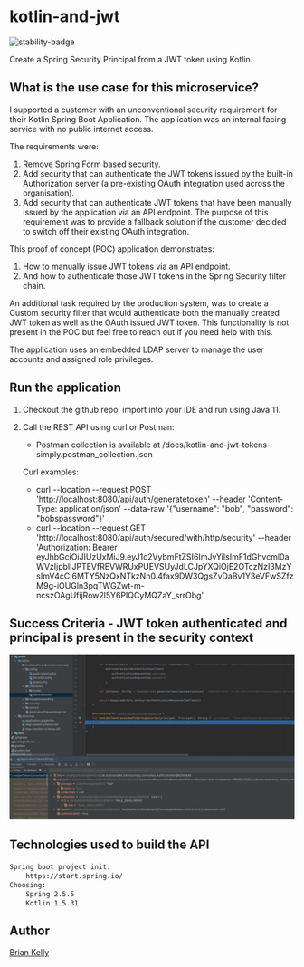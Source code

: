 # kotlin-and-jwt

![stability-badge](https://img.shields.io/badge/stability-Stable-success.svg?style=for-the-badge)

Create a Spring Security Principal from a JWT token using Kotlin.

## What is the use case for this microservice?

I supported a customer with an unconventional security requirement for their Kotlin Spring Boot Application. The application was 
an internal facing service with no public internet access.

The requirements were:

1. Remove Spring Form based security.
2. Add security that can authenticate the JWT tokens issued by the built-in Authorization server (a pre-existing OAuth integration used across the organisation).
3. Add security that can authenticate JWT tokens that have been manually issued by the application via an API endpoint. The purpose of this requirement was to provide 
   a fallback solution if the customer decided to switch off their existing OAuth integration. 


This proof of concept (POC) application demonstrates:

1. How to manually issue JWT tokens via an API endpoint.
2. And how to authenticate those JWT tokens in the Spring Security filter chain.

An additional task required by the production system, was to create a Custom security filter that would authenticate both 
the manually created JWT token as well as the OAuth issued JWT token. This functionality is not present in the POC but feel free to reach out
if you need help with this.

The application uses an embedded LDAP server to manage the user accounts and assigned role privileges.

## Run the application
1.  Checkout the github repo, import into your IDE and run using Java 11.
2.  Call the REST API using curl or Postman:

    * Postman collection is available at /docs/kotlin-and-jwt-tokens-simply.postman_collection.json

    Curl examples:

    * curl --location --request POST 'http://localhost:8080/api/auth/generatetoken' --header 'Content-Type: application/json' --data-raw '{"username": "bob", "password": "bobspassword"}'
    * curl --location --request GET 'http://localhost:8080/api/auth/secured/with/http/security' --header 'Authorization: Bearer eyJhbGciOiJIUzUxMiJ9.eyJ1c2VybmFtZSI6ImJvYiIsImF1dGhvcml0aWVzIjpbIlJPTEVfREVWRUxPUEVSUyJdLCJpYXQiOjE2OTczNzI3MzYsImV4cCI6MTY5NzQxNTkzNn0.4fax9DW3QgsZvDaBv1Y3eVFwSZfzM9g-iOUGln3pqTWGZwt-m-ncszOAgUfijRow2l5Y6PIQCyMQZaY_srrObg'


## Success Criteria - JWT token authenticated and principal is present in the security context

![image](./docs/principal-is-present.jpg)

## Technologies used to build the API
``` 
Spring boot project init:
    https://start.spring.io/
Choosing:
    Spring 2.5.5
    Kotlin 1.5.31
```

## Author

[Brian Kelly](https://github.com/briankellyco)